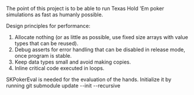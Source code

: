 The point of this project is to be able to run Texas Hold 'Em poker simulations as fast as humanly possible.

Design principles for performance:
1) Allocate nothing (or as little as possible, use fixed size arrays with value types that can be reused).
2) Debug asserts for error handling that can be disabled in release mode, once program is stable.
3) Keep data types small and avoid making copies.
4) Inline critical code executed in loops.

SKPokerEval is needed for the evaluation of the hands. Initialize it by running git submodule update --init --recursive

